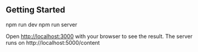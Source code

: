 ## Getting Started

npm run dev
npm run server


Open [http://localhost:3000](http://localhost:3000) with your browser to see the result.
The server runs on http://localhost:5000/content
